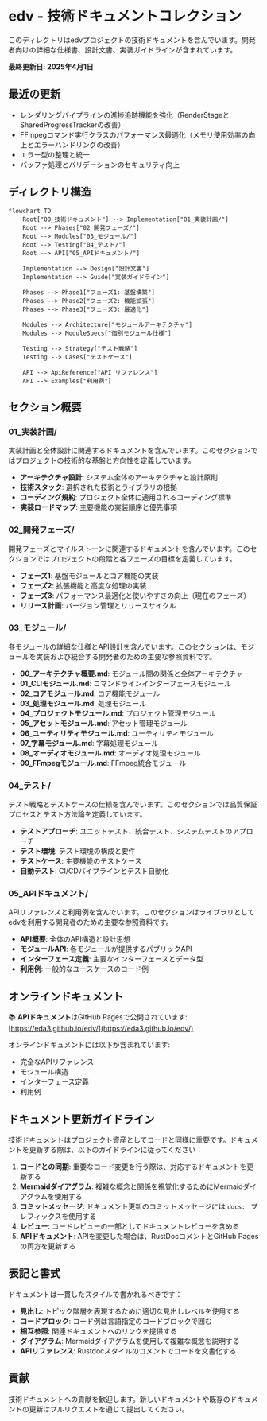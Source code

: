 # edv - 技術ドキュメントコレクション

このディレクトリはedvプロジェクトの技術ドキュメントを含んでいます。開発者向けの詳細な仕様書、設計文書、実装ガイドラインが含まれています。

**最終更新日: 2025年4月1日**

## 最近の更新

- レンダリングパイプラインの進捗追跡機能を強化（RenderStageとSharedProgressTrackerの改善）
- FFmpegコマンド実行クラスのパフォーマンス最適化（メモリ使用効率の向上とエラーハンドリングの改善）
- エラー型の整理と統一
- バッファ処理とバリデーションのセキュリティ向上

## ディレクトリ構造

```mermaid
flowchart TD
    Root["00_技術ドキュメント"] --> Implementation["01_実装計画/"]
    Root --> Phases["02_開発フェーズ/"]
    Root --> Modules["03_モジュール/"]
    Root --> Testing["04_テスト/"]
    Root --> API["05_APIドキュメント/"]
    
    Implementation --> Design["設計文書"]
    Implementation --> Guide["実装ガイドライン"]
    
    Phases --> Phase1["フェーズ1: 基盤構築"]
    Phases --> Phase2["フェーズ2: 機能拡張"]
    Phases --> Phase3["フェーズ3: 最適化"]
    
    Modules --> Architecture["モジュールアーキテクチャ"]
    Modules --> ModuleSpecs["個別モジュール仕様"]
    
    Testing --> Strategy["テスト戦略"]
    Testing --> Cases["テストケース"]
    
    API --> ApiReference["API リファレンス"]
    API --> Examples["利用例"]
```

## セクション概要

### 01_実装計画/

実装計画と全体設計に関連するドキュメントを含んでいます。このセクションではプロジェクトの技術的な基盤と方向性を定義しています。

- **アーキテクチャ設計**: システム全体のアーキテクチャと設計原則
- **技術スタック**: 選択された技術とライブラリの根拠
- **コーディング規約**: プロジェクト全体に適用されるコーディング標準
- **実装ロードマップ**: 主要機能の実装順序と優先事項

### 02_開発フェーズ/

開発フェーズとマイルストーンに関連するドキュメントを含んでいます。このセクションではプロジェクトの段階と各フェーズの目標を定義しています。

- **フェーズ1**: 基盤モジュールとコア機能の実装
- **フェーズ2**: 拡張機能と高度な処理の実装
- **フェーズ3**: パフォーマンス最適化と使いやすさの向上（現在のフェーズ）
- **リリース計画**: バージョン管理とリリースサイクル

### 03_モジュール/

各モジュールの詳細な仕様とAPI設計を含んでいます。このセクションは、モジュールを実装および統合する開発者のための主要な参照資料です。

- **00_アーキテクチャ概要.md**: モジュール間の関係と全体アーキテクチャ
- **01_CLIモジュール.md**: コマンドラインインターフェースモジュール
- **02_コアモジュール.md**: コア機能モジュール
- **03_処理モジュール.md**: 処理モジュール
- **04_プロジェクトモジュール.md**: プロジェクト管理モジュール
- **05_アセットモジュール.md**: アセット管理モジュール
- **06_ユーティリティモジュール.md**: ユーティリティモジュール
- **07_字幕モジュール.md**: 字幕処理モジュール
- **08_オーディオモジュール.md**: オーディオ処理モジュール
- **09_FFmpegモジュール.md**: FFmpeg統合モジュール

### 04_テスト/

テスト戦略とテストケースの仕様を含んでいます。このセクションでは品質保証プロセスとテスト方法論を定義しています。

- **テストアプローチ**: ユニットテスト、統合テスト、システムテストのアプローチ
- **テスト環境**: テスト環境の構成と要件
- **テストケース**: 主要機能のテストケース
- **自動テスト**: CI/CDパイプラインとテスト自動化

### 05_APIドキュメント/

APIリファレンスと利用例を含んでいます。このセクションはライブラリとしてedvを利用する開発者のための主要な参照資料です。

- **API概要**: 全体のAPI構造と設計思想
- **モジュールAPI**: 各モジュールが提供するパブリックAPI
- **インターフェース定義**: 主要なインターフェースとデータ型
- **利用例**: 一般的なユースケースのコード例

## オンラインドキュメント

📚 **APIドキュメント**はGitHub Pagesで公開されています: [https://eda3.github.io/edv/](https://eda3.github.io/edv/)

オンラインドキュメントには以下が含まれています:
- 完全なAPIリファレンス
- モジュール構造
- インターフェース定義
- 利用例

## ドキュメント更新ガイドライン

技術ドキュメントはプロジェクト資産としてコードと同様に重要です。ドキュメントを更新する際は、以下のガイドラインに従ってください：

1. **コードとの同期**: 重要なコード変更を行う際は、対応するドキュメントを更新する
2. **Mermaidダイアグラム**: 複雑な概念と関係を視覚化するためにMermaidダイアグラムを使用する
3. **コミットメッセージ**: ドキュメント更新のコミットメッセージには `docs: ` プレフィックスを使用する
4. **レビュー**: コードレビューの一部としてドキュメントレビューを含める
5. **APIドキュメント**: APIを変更した場合は、RustDocコメントとGitHub Pagesの両方を更新する

## 表記と書式

ドキュメントは一貫したスタイルで書かれるべきです：

- **見出し**: トピック階層を表現するために適切な見出しレベルを使用する
- **コードブロック**: コード例は言語指定のコードブロックで囲む
- **相互参照**: 関連ドキュメントへのリンクを提供する
- **ダイアグラム**: Mermaidダイアグラムを使用して複雑な概念を説明する
- **APIリファレンス**: Rustdocスタイルのコメントでコードを文書化する

## 貢献

技術ドキュメントへの貢献を歓迎します。新しいドキュメントや既存のドキュメントの更新はプルリクエストを通じて提出してください。 